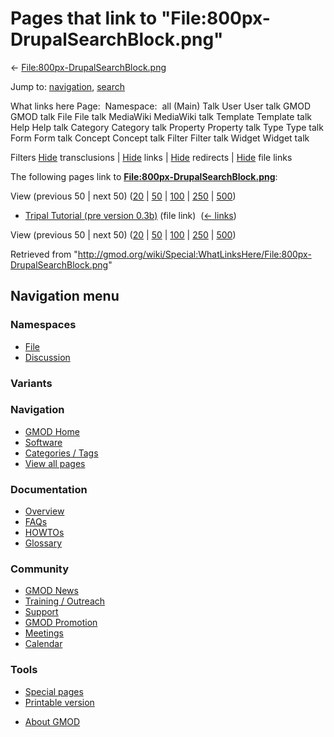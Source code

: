 <div id="mw-page-base" class="noprint">

</div>

<div id="mw-head-base" class="noprint">

</div>

<div id="content" class="mw-body" role="main">

<span id="top"></span>

<div id="mw-js-message" style="display:none;">

</div>



# <span dir="auto">Pages that link to "File:800px-DrupalSearchBlock.png"</span>

<div id="bodyContent">

<div id="contentSub">

←
[File:800px-DrupalSearchBlock.png](/wiki/File:800px-DrupalSearchBlock.png "File:800px-DrupalSearchBlock.png")

</div>

<div id="jump-to-nav" class="mw-jump">

Jump to: [navigation](#mw-navigation), [search](#p-search)

</div>

<div id="mw-content-text">

What links here Page:  Namespace:  all (Main) Talk User User talk GMOD
GMOD talk File File talk MediaWiki MediaWiki talk Template Template talk
Help Help talk Category Category talk Property Property talk Type Type
talk Form Form talk Concept Concept talk Filter Filter talk Widget
Widget talk

Filters
[Hide](/mediawiki/index.php?title=Special:WhatLinksHere/File:800px-DrupalSearchBlock.png&hidetrans=1 "Special:WhatLinksHere/File:800px-DrupalSearchBlock.png")
transclusions \|
[Hide](/mediawiki/index.php?title=Special:WhatLinksHere/File:800px-DrupalSearchBlock.png&hidelinks=1 "Special:WhatLinksHere/File:800px-DrupalSearchBlock.png")
links \|
[Hide](/mediawiki/index.php?title=Special:WhatLinksHere/File:800px-DrupalSearchBlock.png&hideredirs=1 "Special:WhatLinksHere/File:800px-DrupalSearchBlock.png")
redirects \|
[Hide](/mediawiki/index.php?title=Special:WhatLinksHere/File:800px-DrupalSearchBlock.png&hideimages=1 "Special:WhatLinksHere/File:800px-DrupalSearchBlock.png")
file links

The following pages link to
**[File:800px-DrupalSearchBlock.png](/wiki/File:800px-DrupalSearchBlock.png "File:800px-DrupalSearchBlock.png")**:

View (previous 50 \| next 50)
([20](/mediawiki/index.php?title=Special:WhatLinksHere/File:800px-DrupalSearchBlock.png&limit=20 "Special:WhatLinksHere/File:800px-DrupalSearchBlock.png")
\|
[50](/mediawiki/index.php?title=Special:WhatLinksHere/File:800px-DrupalSearchBlock.png&limit=50 "Special:WhatLinksHere/File:800px-DrupalSearchBlock.png")
\|
[100](/mediawiki/index.php?title=Special:WhatLinksHere/File:800px-DrupalSearchBlock.png&limit=100 "Special:WhatLinksHere/File:800px-DrupalSearchBlock.png")
\|
[250](/mediawiki/index.php?title=Special:WhatLinksHere/File:800px-DrupalSearchBlock.png&limit=250 "Special:WhatLinksHere/File:800px-DrupalSearchBlock.png")
\|
[500](/mediawiki/index.php?title=Special:WhatLinksHere/File:800px-DrupalSearchBlock.png&limit=500 "Special:WhatLinksHere/File:800px-DrupalSearchBlock.png"))

- [Tripal Tutorial (pre version
  0.3b)](/wiki/Tripal_Tutorial_(pre_version_0.3b) "Tripal Tutorial (pre version 0.3b)")
  (file link) ‎ <span class="mw-whatlinkshere-tools">([←
  links](/mediawiki/index.php?title=Special:WhatLinksHere&target=Tripal+Tutorial+%28pre+version+0.3b%29 "Special:WhatLinksHere"))</span>

View (previous 50 \| next 50)
([20](/mediawiki/index.php?title=Special:WhatLinksHere/File:800px-DrupalSearchBlock.png&limit=20 "Special:WhatLinksHere/File:800px-DrupalSearchBlock.png")
\|
[50](/mediawiki/index.php?title=Special:WhatLinksHere/File:800px-DrupalSearchBlock.png&limit=50 "Special:WhatLinksHere/File:800px-DrupalSearchBlock.png")
\|
[100](/mediawiki/index.php?title=Special:WhatLinksHere/File:800px-DrupalSearchBlock.png&limit=100 "Special:WhatLinksHere/File:800px-DrupalSearchBlock.png")
\|
[250](/mediawiki/index.php?title=Special:WhatLinksHere/File:800px-DrupalSearchBlock.png&limit=250 "Special:WhatLinksHere/File:800px-DrupalSearchBlock.png")
\|
[500](/mediawiki/index.php?title=Special:WhatLinksHere/File:800px-DrupalSearchBlock.png&limit=500 "Special:WhatLinksHere/File:800px-DrupalSearchBlock.png"))

</div>

<div class="printfooter">

Retrieved from
"<http://gmod.org/wiki/Special:WhatLinksHere/File:800px-DrupalSearchBlock.png>"

</div>

<div id="catlinks" class="catlinks catlinks-allhidden">

</div>

<div class="visualClear">

</div>

</div>

</div>

<div id="mw-navigation">

## Navigation menu

<div id="mw-head">



<div id="left-navigation">

<div id="p-namespaces" class="vectorTabs" role="navigation"
aria-labelledby="p-namespaces-label">

### Namespaces

- <span id="ca-nstab-image"><a href="/wiki/File:800px-DrupalSearchBlock.png" accesskey="c"
  title="View the file page [c]">File</a></span>
- <span id="ca-talk"><a
  href="/mediawiki/index.php?title=File_talk:800px-DrupalSearchBlock.png&amp;action=edit&amp;redlink=1"
  accesskey="t"
  title="Discussion about the content page [t]">Discussion</a></span>

</div>

<div id="p-variants" class="vectorMenu emptyPortlet" role="navigation"
aria-labelledby="p-variants-label">

### 

### Variants[](#)

<div class="menu">

</div>

</div>

</div>





</div>

</div>

</div>

<div id="mw-panel">

<div id="p-logo" role="banner">

<a href="/wiki/Main_Page"
style="background-image: url(http://gmod.org/images/GMOD-cogs.png);"
title="Visit the main page"></a>

</div>

<div id="p-Navigation" class="portal" role="navigation"
aria-labelledby="p-Navigation-label">

### Navigation

<div class="body">

- <span id="n-GMOD-Home">[GMOD Home](/wiki/Main_Page)</span>
- <span id="n-Software">[Software](/wiki/GMOD_Components)</span>
- <span id="n-Categories-.2F-Tags">[Categories /
  Tags](/wiki/Categories)</span>
- <span id="n-View-all-pages">[View all
  pages](/wiki/Special:AllPages)</span>

</div>

</div>

<div id="p-Documentation" class="portal" role="navigation"
aria-labelledby="p-Documentation-label">

### Documentation

<div class="body">

- <span id="n-Overview">[Overview](/wiki/Overview)</span>
- <span id="n-FAQs">[FAQs](/wiki/Category:FAQ)</span>
- <span id="n-HOWTOs">[HOWTOs](/wiki/Category:HOWTO)</span>
- <span id="n-Glossary">[Glossary](/wiki/Glossary)</span>

</div>

</div>

<div id="p-Community" class="portal" role="navigation"
aria-labelledby="p-Community-label">

### Community

<div class="body">

- <span id="n-GMOD-News">[GMOD News](/wiki/GMOD_News)</span>
- <span id="n-Training-.2F-Outreach">[Training /
  Outreach](/wiki/Training_and_Outreach)</span>
- <span id="n-Support">[Support](/wiki/Support)</span>
- <span id="n-GMOD-Promotion">[GMOD
  Promotion](/wiki/GMOD_Promotion)</span>
- <span id="n-Meetings">[Meetings](/wiki/Meetings)</span>
- <span id="n-Calendar">[Calendar](/wiki/Calendar)</span>

</div>

</div>

<div id="p-tb" class="portal" role="navigation"
aria-labelledby="p-tb-label">

### Tools

<div class="body">

- <span id="t-specialpages"><a href="/wiki/Special:SpecialPages" accesskey="q"
  title="A list of all special pages [q]">Special pages</a></span>
- <span id="t-print"><a
  href="/mediawiki/index.php?title=Special:WhatLinksHere/File:800px-DrupalSearchBlock.png&amp;printable=yes"
  rel="alternate" accesskey="p"
  title="Printable version of this page [p]">Printable version</a></span>

</div>

</div>

</div>

</div>

<div id="footer" role="contentinfo">

- <span id="footer-places-about">[About
  GMOD](/wiki/GMOD:About "GMOD:About")</span>

<!-- -->






</div>
